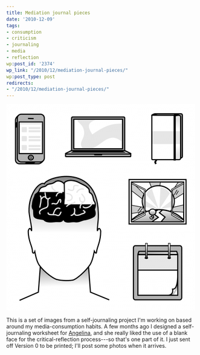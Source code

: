 ```yaml
---
title: Mediation journal pieces
date: '2010-12-09'
tags:
- consumption
- criticism
- journaling
- media
- reflection
wp:post_id: '2374'
wp_link: "/2010/12/mediation-journal-pieces/"
wp:post_type: post
redirects:
- "/2010/12/mediation-journal-pieces/"
---
```


[ ![](2010-12-09-Mediation-journal-pieces/mediation-journal-sqr-500x546.png "mediation-journal-sqr") ](2010-12-09-Mediation-journal-pieces/mediation-journal-sqr.png)

This is a set of images from a self-journaling project I'm working on based around my media-consumption habits. A few months ago I designed a self-journaling worksheet for [Angelina](http://angelinacalderon.com), and she really liked the use of a blank face for the critical-reflection process---so that's one part of it. I just sent off Version 0 to be printed; I'll post some photos when it arrives.
